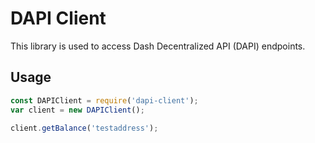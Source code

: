 # DAPI Client

This library is used to access Dash Decentralized API (DAPI) endpoints.

## Usage

```javascript
const DAPIClient = require('dapi-client');
var client = new DAPIClient();

client.getBalance('testaddress');
```